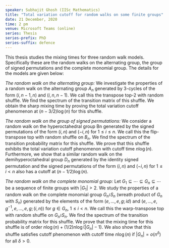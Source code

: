 ```yaml
---
speaker: Subhajit Ghosh (IISc Mathematics)
title: "Total variation cutoff for random walks on some finite groups"
date: 21 December, 2020
time: 2 pm
venue: Microsoft Teams (online)
series: Thesis
series-prefix: PhD
series-suffix: defence
---
```


This thesis studies the mixing times for three random walk models.
Specifically these are the random walks on the alternating group, the
group of signed permutations and the complete monomial group. The
details for the models are given below: 

_The random walk on the alternating group:_ We investigate the properties
of a random walk on the alternating group $A_n$ generated by 3-cycles of the
form $(i, n − 1, n)$ and $(i, n, n − 1)$. We call this the transpose top-2
with random shuffle. We find the spectrum of the transition matrix of this
shuffle. We obtain the sharp mixing time by proving the total variation
cutoff phenomenon at $(n − 3/2)\log (n)$ for this shuffle.

_The random walk on the group of signed permutations:_ We consider a random
walk on the hyperoctahedral group Bn generated by the signed permutations of
the form $(i, n)$ and $(−i, n)$ for $1 \leq i \leq n$. We call this the flip-transpose top
with random shuffle on $B_n$. We find the spectrum of the transition probability
matrix for this shuffle. We prove that this shuffle exhibits the total variation
cutoff phenomenon with cutoff time $n \log (n)$. Furthermore, we show that a similar
random walk on the demihyperoctahedral group $D_n$ generated by the identity signed
permutation and the signed permutations of the form $(i, n)$ and $(−i, n)$ for
$1 \leq i < n$ also has a cutoff at $(n − 1/2)\log (n)$.

_The random walk on the complete monomial group:_ Let $G_1 \subseteq \cdots \subseteq G_n \subseteq \cdots$
be a sequence of finite groups with $|G_1| > 2$. We study the properties of a random
walk on the complete monomial group $G_n \wr S_n$ (wreath product of $G_n$ with $S_n$)
generated by the elements of the form $(e,\dots, e, g; id)$ and $(e,\dots, e, g^{−1},
e,\dots, e, g; (i, n))$ for $g \in G_n$, $1 \leq i < n$. We call this the warp-transpose
top with random shuffle on $G_n \wr S_n$. We find the spectrum of the transition probability
matrix for this shuffle. We prove that the mixing time for this shuffle is of order
$n \log (n) + (1/2) n \log(|G_n| − 1)$. We also show that this shuffle satisfies cutoff
phenomenon with cutoff time $n \log (n)$ if $|G_n| = o( n^\delta )$ for all $\delta > 0$.
